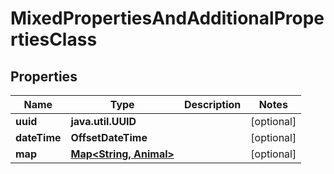 

# MixedPropertiesAndAdditionalPropertiesClass


## Properties

| Name | Type | Description | Notes |
|------------ | ------------- | ------------- | -------------|
|**uuid** | **java.util.UUID** |  |  [optional] |
|**dateTime** | **OffsetDateTime** |  |  [optional] |
|**map** | [**Map&lt;String, Animal&gt;**](Animal.md) |  |  [optional] |



